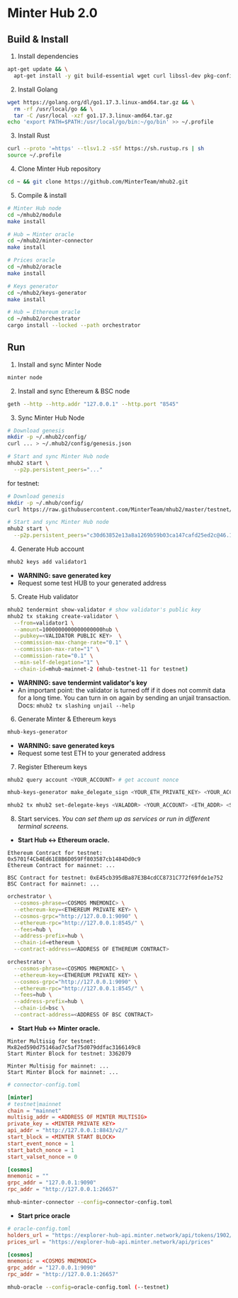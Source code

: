 # Minter Hub 2.0

## Build & Install

1. Install dependencies
```bash
apt-get update && \
  apt-get install -y git build-essential wget curl libssl-dev pkg-config
```

2. Install Golang
```bash
wget https://golang.org/dl/go1.17.3.linux-amd64.tar.gz && \
  rm -rf /usr/local/go && \
  tar -C /usr/local -xzf go1.17.3.linux-amd64.tar.gz
echo 'export PATH=$PATH:/usr/local/go/bin:~/go/bin' >> ~/.profile
```

3. Install Rust
```bash
curl --proto '=https' --tlsv1.2 -sSf https://sh.rustup.rs | sh
source ~/.profile
```

4. Clone Minter Hub repository
```bash
cd ~ && git clone https://github.com/MinterTeam/mhub2.git
```

5. Compile & install 
```bash
# Minter Hub node
cd ~/mhub2/module
make install

# Hub ↔ Minter oracle
cd ~/mhub2/minter-connector
make install

# Prices oracle
cd ~/mhub2/oracle
make install

# Keys generator
cd ~/mhub2/keys-generator
make install

# Hub ↔ Ethereum oracle
cd ~/mhub2/orchestrator
cargo install --locked --path orchestrator
```

## Run
1. Install and sync Minter Node 
```bash
minter node
```

2. Install and sync Ethereum & BSC node
```bash
geth --http --http.addr "127.0.0.1" --http.port "8545"
```

3. Sync Minter Hub Node
```bash
# Download genesis
mkdir -p ~/.mhub2/config/
curl ... > ~/.mhub2/config/genesis.json

# Start and sync Minter Hub node
mhub2 start \
  --p2p.persistent_peers="..."
```

for testnet:
```bash
# Download genesis
mkdir -p ~/.mhub/config/
curl https://raw.githubusercontent.com/MinterTeam/mhub2/master/testnet/genesis.json > ~/.mhub2/config/genesis.json

# Start and sync Minter Hub node
mhub2 start \
  --p2p.persistent_peers="c30d63852e13a8a1269b59b03ca147cafd25ed2c@46.101.215.17:26656"
```

4. Generate Hub account
```bash
mhub2 keys add validator1
```

- **WARNING: save generated key**
- Request some test HUB to your generated address

5. Create Hub validator
```bash
mhub2 tendermint show-validator # show validator's public key
mhub2 tx staking create-validator \
  --from=validator1 \
  --amount=1000000000000000000hub \
  --pubkey=<VALIDATOR PUBLIC KEY>  \
  --commission-max-change-rate="0.1" \
  --commission-max-rate="1" \
  --commission-rate="0.1" \
  --min-self-delegation="1" \
  --chain-id=mhub-mainnet-2 (mhub-testnet-11 for testnet)
```

- **WARNING: save tendermint validator's key**
- An important point: the validator is turned off if it does not commit data for a long time. You can turn in on again by sending an unjail transaction. Docs: `mhub2 tx slashing unjail --help`

6. Generate Minter & Ethereum keys
```bash
mhub-keys-generator
```
- **WARNING: save generated keys**
- Request some test ETH to your generated address

7. Register Ethereum keys
```bash
mhub2 query account <YOUR_ACCOUNT> # get account nonce

mhub-keys-generator make_delegate_sign <YOUR_ETH_PRIVATE_KEY> <YOUR_ACCOUNT> <YOUR_NONCE>

mhub2 tx mhub2 set-delegate-keys <VALADDR> <YOUR_ACCOUNT> <ETH_ADDR> <SIG> --from=...
```

8. Start services. *You can set them up as services or run in different terminal screens.*

- **Start Hub ↔ Ethereum oracle.** 
```
Ethereum Contract for testnet: 0x5701f4Cb4Ed61E8B6D059Ff803587cb1484Dd0c9
Ethereum Contract for mainnet: ...

BSC Contract for testnet: 0xE45cb395dBa87E3B4cdCC8731C772f69fde1e752
BSC Contract for mainnet: ...
```
```bash
orchestrator \
  --cosmos-phrase=<COSMOS MNEMONIC> \
  --ethereum-key=<ETHEREUM PRIVATE KEY> \
  --cosmos-grpc="http://127.0.0.1:9090" \
  --ethereum-rpc="http://127.0.0.1:8545/" \
  --fees=hub \
  --address-prefix=hub \
  --chain-id=ethereum \
  --contract-address=<ADDRESS OF ETHEREUM CONTRACT> 
```

```bash
orchestrator \
  --cosmos-phrase=<COSMOS MNEMONIC> \
  --ethereum-key=<ETHEREUM PRIVATE KEY> \
  --cosmos-grpc="http://127.0.0.1:9090" \
  --ethereum-rpc="http://127.0.0.1:8545/" \
  --fees=hub \
  --address-prefix=hub \
  --chain-id=bsc \
  --contract-address=<ADDRESS OF BSC CONTRACT> 
```

- **Start Hub ↔ Minter oracle.** 
```
Minter Multisig for testnet: Mx82ed590d75146ad7c5af75d079ddfac3166149c8
Start Minter Block for testnet: 3362079

Minter Multisig for mainnet: ...
Start Minter Block for mainnet: ...
```

```toml
# connector-config.toml

[minter]
# testnet|mainnet
chain = "mainnet"
multisig_addr = <ADDRESS OF MINTER MULTISIG>
private_key = <MINTER PRIVATE KEY>
api_addr = "http://127.0.0.1:8843/v2/"
start_block = <MINTER START BLOCK>
start_event_nonce = 1
start_batch_nonce = 1
start_valset_nonce = 0

[cosmos]
mnemonic = ""
grpc_addr = "127.0.0.1:9090"
rpc_addr = "http://127.0.0.1:26657"

```

```bash
mhub-minter-connector --config=connector-config.toml
```
  
- **Start price oracle**
```toml
# oracle-config.toml
holders_url = "https://explorer-hub-api.minter.network/api/tokens/1902/holders"
prices_url = "https://explorer-hub-api.minter.network/api/prices"

[cosmos]
mnemonic = <COSMOS MNEMONIC>
grpc_addr = "127.0.0.1:9090"
rpc_addr = "http://127.0.0.1:26657"
```

```bash
mhub-oracle --config=oracle-config.toml (--testnet)
``` 